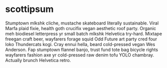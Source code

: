 # scottipsum

Stumptown mlkshk cliche, mustache skateboard literally sustainable. Viral Marfa plaid fixie, health goth crucifix vegan aesthetic roof party. Organic meh biodiesel letterpress yr small batch mlkshk Helvetica try-hard. Mixtape freegan craft beer, wayfarers forage squid Odd Future art party cred four loko Thundercats kogi. Cray ennui hella, beard cold-pressed vegan Wes Anderson. Fap stumptown flannel banjo, trust fund tote bag bicycle rights wayfarers fashion axe yr cold-pressed raw denim tofu YOLO chambray. Actually brunch Helvetica retro.

